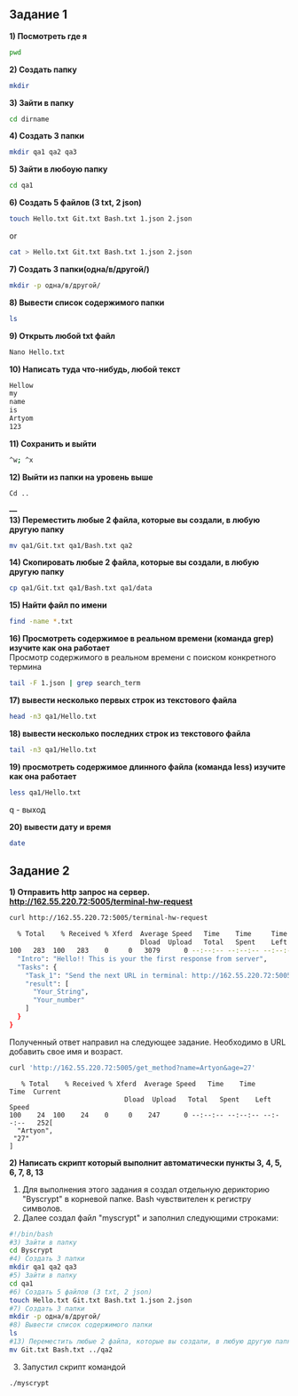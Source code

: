 ## Задание 1 ##  

**1) Посмотреть где я** 
```bash
pwd
```  
**2) Создать папку**  
```bash
mkdir
```  
**3) Зайти в папку**  
```bash
cd dirname
```  
**4) Создать 3 папки**  
```bash
mkdir qa1 qa2 qa3
```  
**5) Зайти в любоую папку**  
```bash
cd qa1
```  
**6) Создать 5 файлов (3 txt, 2 json)**  
```bash
touch Hello.txt Git.txt Bash.txt 1.json 2.json
```  
or  
```bash
cat > Hello.txt Git.txt Bash.txt 1.json 2.json
``` 
**7) Создать 3 папки(одна/в/другой/)**  
```bash
mkdir -p одна/в/другой/
```  
**8) Вывести список содержимого папки**  
```bash
ls
``` 
**9) Открыть любой txt файл**  
```bash
Nano Hello.txt
```
**10) Написать туда что-нибудь, любой текст**  
```bash
Hellow
my
name
is 
Artyom
123
``` 
**11) Cохранить и выйти**
```bash
^w; ^x
```  
**12) Выйти из папки на уровень выше**  
```bash
Cd ..
``` 
**—**  
**13) Переместить любые 2 файла, которые вы создали, в любую другую папку**  
```bash
mv qa1/Git.txt qa1/Bash.txt qa2
``` 
**14) Скопировать любые 2 файла, которые вы создали, в любую другую папку**  
```bash
cp qa1/Git.txt qa1/Bash.txt qa1/data
``` 
**15) Найти файл по имени**  
```bash
find -name *.txt
``` 
**16) Просмотреть содержимое в реальном времени (команда grep) изучите как она работает**  
Просмотр содержимого в реальном времени с поиском конкретного термина
```bash
tail -F 1.json | grep search_term
``` 
**17) вывести несколько первых строк из текстового файла**  
```bash
head -n3 qa1/Hello.txt
``` 
**18) вывести несколько последних строк из текстового файла**  
```bash
tail -n3 qa1/Hello.txt
``` 
**19) просмотреть содержимое длинного файла (команда less) изучите как она работает**  
```bash
less qa1/Hello.txt
```   
q - выход  
  
**20) вывести дату и время**  
```bash
date
``` 
## Задание 2 ##
**1) Отправить http запрос на сервер.
http://162.55.220.72:5005/terminal-hw-request**  
```bash
curl http://162.55.220.72:5005/terminal-hw-request
```   
``` bash 
  % Total    % Received % Xferd  Average Speed   Time    Time     Time  Current
                                 Dload  Upload   Total   Spent    Left  Speed
100   283  100   283    0     0   3079      0 --:--:-- --:--:-- --:--:--  3179{
  "Intro": "Hello!! This is your the first response from server",
  "Tasks": {
    "Task_1": "Send the next URL in terminal: http://162.55.220.72:5005/get_method?name=(set_your_String)&age=(set_your_number)",
    "result": [
      "Your_String",
      "Your_number"
    ]
  }
}

```
Полученный ответ направил на следующее задание. Необходимо в URL добавить свое имя и возраст.
```bash
curl 'http://162.55.220.72:5005/get_method?name=Artyon&age=27'
``` 

       % Total    % Received % Xferd  Average Speed   Time    Time     Time  Current
                                 Dload  Upload   Total   Spent    Left  Speed
    100    24  100    24    0     0    247      0 --:--:-- --:--:-- --:--:--   252[
      "Artyon",
     "27"
    ]

**2) Написать скрипт который выполнит автоматически пункты 3, 4, 5, 6, 7, 8, 13**  
1. Для выполнения этого задания я создал отдельную дерикторию "Byscrypt" в корневой папке. Bash чувствителен к регистру символов.  
2. Далее создал файл "myscrypt" и заполнил следующими строками:  
```bash
#!/bin/bash
#3) Зайти в папку
cd Byscrypt
#4) Создать 3 папки
mkdir qa1 qa2 qa3
#5) Зайти в папку
cd qa1
#6) Создать 5 файлов (3 txt, 2 json)
touch Hello.txt Git.txt Bash.txt 1.json 2.json
#7) Создать 3 папки
mkdir -p одна/в/другой/
#8) Вывести список содержимого папки
ls
#13) Переместить любые 2 файла, которые вы создали, в любую другую папку.
mv Git.txt Bash.txt ../qa2
```  
3. Запустил скрипт командой 
```bash
./myscrypt
```
